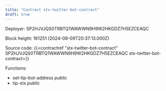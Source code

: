 ```yaml
---
title: "Contract stx-twitter-bot-contract"
draft: true
---
```

Deployer: SP2HJVJQS0TRBTQ1WAWWN9H9W2HKGDZ7H5EZCEAQC


 



Block height: 161251 (2024-08-09T20:37:13.000Z)

Source code: {{<contractref "stx-twitter-bot-contract" SP2HJVJQS0TRBTQ1WAWWN9H9W2HKGDZ7H5EZCEAQC stx-twitter-bot-contract>}}

Functions:

* set-tip-bot-address _public_
* tip-stx _public_
